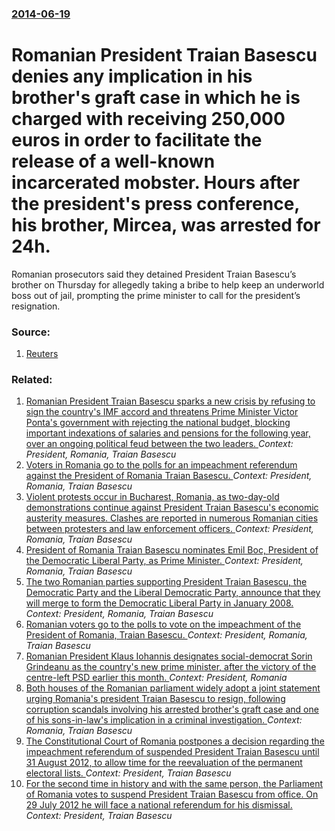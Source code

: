 ### [2014-06-19](/news/2014/06/19/index.md)

# Romanian President Traian Basescu denies any implication in his brother's graft case in which he is charged with receiving 250,000 euros in order to facilitate the release of a well-known incarcerated mobster. Hours after the president's press conference, his brother, Mircea, was arrested for 24h.

Romanian prosecutors said they detained President Traian Basescu’s brother on Thursday for allegedly taking a bribe to help keep an underworld boss out of jail, prompting the prime minister to call for the president’s resignation.


### Source:

1. [Reuters](http://uk.reuters.com/article/2014/06/19/uk-romania-politics-president-idUKKBN0EU2GC20140619)

### Related:

1. [Romanian President Traian Basescu sparks a new crisis by refusing to sign the country's IMF accord and threatens Prime Minister Victor Ponta's government with rejecting the national budget, blocking important indexations of salaries and pensions for the following year, over an ongoing political feud between the two leaders. ](/news/2013/12/3/romanian-president-traian-basescu-sparks-a-new-crisis-by-refusing-to-sign-the-country-s-imf-accord-and-threatens-prime-minister-victor-pont.md) _Context: President, Romania, Traian Basescu_
2. [Voters in Romania go to the polls for an impeachment referendum against the President of Romania Traian Basescu. ](/news/2012/07/29/voters-in-romania-go-to-the-polls-for-an-impeachment-referendum-against-the-president-of-romania-traian-basescu.md) _Context: President, Romania, Traian Basescu_
3. [Violent protests occur in Bucharest, Romania, as two-day-old demonstrations continue against President Traian Basescu's economic austerity measures. Clashes are reported in numerous Romanian cities between protesters and law enforcement officers. ](/news/2012/01/14/violent-protests-occur-in-bucharest-romania-as-two-day-old-demonstrations-continue-against-president-traian-basescu-s-economic-austerity.md) _Context: President, Romania, Traian Basescu_
4. [ President of Romania Traian Basescu nominates Emil Boc, President of the Democratic Liberal Party, as Prime Minister. ](/news/2008/12/15/president-of-romania-traian-basescu-nominates-emil-boc-president-of-the-democratic-liberal-party-as-prime-minister.md) _Context: President, Romania, Traian Basescu_
5. [ The two Romanian parties supporting President Traian Basescu, the Democratic Party and the Liberal Democratic Party, announce that they will merge to form the Democratic Liberal Party in January 2008. ](/news/2007/12/4/the-two-romanian-parties-supporting-president-traian-basescu-the-democratic-party-and-the-liberal-democratic-party-announce-that-they-wi.md) _Context: President, Romania, Traian Basescu_
6. [ Romanian voters go to the polls to vote on the impeachment of the President of Romania, Traian Basescu. ](/news/2007/05/19/romanian-voters-go-to-the-polls-to-vote-on-the-impeachment-of-the-president-of-romania-traian-basescu.md) _Context: President, Romania, Traian Basescu_
7. [Romanian President Klaus Iohannis designates social-democrat Sorin Grindeanu as the country's new prime minister, after the victory of the centre-left PSD earlier this month. ](/news/2016/12/30/romanian-president-klaus-iohannis-designates-social-democrat-sorin-grindeanu-as-the-country-s-new-prime-minister-after-the-victory-of-the-c.md) _Context: President, Romania_
8. [Both houses of the Romanian parliament widely adopt a joint statement urging Romania's president Traian Basescu to resign, following corruption scandals involving his arrested brother's graft case and one of his sons-in-law's implication in a criminal investigation. ](/news/2014/06/25/both-houses-of-the-romanian-parliament-widely-adopt-a-joint-statement-urging-romania-s-president-traian-basescu-to-resign-following-corrup.md) _Context: Romania, Traian Basescu_
9. [The Constitutional Court of Romania postpones a decision regarding the impeachment referendum of suspended President Traian Basescu until 31 August 2012, to allow time for the reevaluation of the permanent electoral lists. ](/news/2012/08/2/the-constitutional-court-of-romania-postpones-a-decision-regarding-the-impeachment-referendum-of-suspended-president-traian-basescu-until-3.md) _Context: President, Traian Basescu_
10. [For the second time in history and with the same person, the Parliament of Romania votes to suspend President Traian Basescu from office. On 29 July 2012 he will face a national referendum for his dismissal. ](/news/2012/07/6/for-the-second-time-in-history-and-with-the-same-person-the-parliament-of-romania-votes-to-suspend-president-traian-basescu-from-office-o.md) _Context: President, Traian Basescu_
